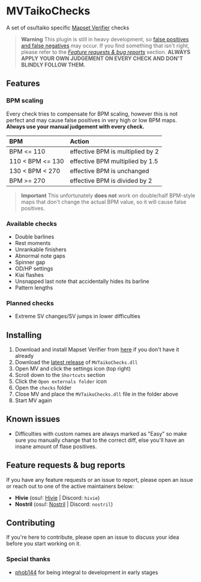 # MVTaikoChecks

A set of osu!taiko specific [Mapset Verifier](https://github.com/Naxesss/MapsetVerifier) checks

> **Warning**
> This plugin is still in heavy development, so [false positives and false negatives](https://en.wikipedia.org/wiki/False_positives_and_false_negatives) may occur. If you find something that isn't right, please refer to the *[Feature requests & bug reports](#feature-requests--bug-reports)* section.
> **ALWAYS APPLY YOUR OWN JUDGEMENT ON EVERY CHECK AND DON'T BLINDLY FOLLOW THEM.**

## Features

### BPM scaling

Every check tries to compensate for BPM scaling, however this is not perfect and may cause false positives in very high or low BPM maps. **Always use your manual judgement with every check.**

| BPM | Action |
| :-- | :-- |
| BPM <= 110 | effective BPM is multiplied by 2 |
| 110 < BPM <= 130 | effective BPM multiplied by 1.5 |
| 130 < BPM < 270 | effective BPM is unchanged |
| BPM >= 270 | effective BPM is divided by 2 |

> **Important**
> This unfortunately **does not** work on double/half BPM-style maps that don't change the actual BPM value, so it will cause false positives.

### Available checks

- Double barlines
- Rest moments
- Unrankable finishers
- Abnormal note gaps
- Spinner gap
- OD/HP settings
- Kiai flashes
- Unsnapped last note that accidentally hides its barline
- Pattern lengths

### Planned checks

- Extreme SV changes/SV jumps in lower difficulties

## Installing

1. Download and install Mapset Verifier from [here](https://github.com/Naxesss/MapsetVerifier#download) if you don't have it already
2. Download the [latest release](https://github.com/Hiviexd/MVTaikoChecks/releases/latest) of `MVTaikoChecks.dll`
3. Open MV and click the settings icon (top right)
4. Scroll down to the `Shortcuts` section
5. Click the `Open externals folder` icon
6. Open the `checks` folder
7. Close MV and place the `MVTaikoChecks.dll` file in the folder above
8. Start MV again

## Known issues

- Difficulties with custom names are always marked as "Easy" so make sure you manually change that to the correct diff, else you'll have an insane amount of flase positives.

## Feature requests & bug reports

If you have any feature requests or an issue to report, please open an issue or reach out to one of the active maintainers below:

- **Hivie** (osu!: [Hivie](https://osu.ppy.sh/users/14102976) | Discord: `hivie`)
- **Nostril** (osu!: [Nostril](https://osu.ppy.sh/users/11479122) | Discord: `nostril`)

## Contributing

If you're here to contribute, please open an issue to discuss your idea before you start working on it.

### Special thanks

- [phob144](https://github.com/phob144) for being integral to development in early stages

<!-- 
## Notes

[^note-unstable]: This check is currently unstable and may cause false positives.
-->
